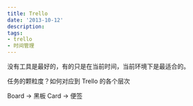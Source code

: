 ```yaml
---
title: Trello
date: '2013-10-12'
description:
tags:
- trello
- 时间管理
---
```



没有工具是最好的，有的只是在当前时间，当前环境下是最适合的。


任务的颗粒度？如何对应到 Trello 的各个层次

Board -> 黑板
Card -> 便签
